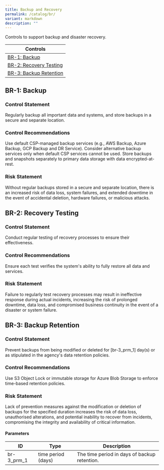 ```yaml
---
title: Backup and Recovery
permalink: /catalog/br/
variant: markdown
description: ""
---
```

Controls to support backup and disaster recovery.

| Controls |
| ---- |
| [BR-1: Backup](#br-1) |
| [BR-2: Recovery Testing](#br-2) |
| [BR-3: Backup Retention](#br-3) |


<a id="br-1"></a>
## BR-1: Backup

### Control Statement

Regularly backup all important data and systems, and store backups in a secure and separate location.

### Control Recommendations

Use default CSP-managed backup services (e.g., AWS Backup, Azure Backup, GCP Backup and DR Service). Consider alternative backup services only when default CSP services cannot be used. Store backups and snapshots separately to primary data storage with data encrypted-at-rest.

### Risk Statement

Without regular backups stored in a secure and separate location, there is an increased risk of data loss, system failures, and extended downtime in the event of accidental deletion, hardware failures, or malicious attacks.



<a id="br-2"></a>
## BR-2: Recovery Testing

### Control Statement

Conduct regular testing of recovery processes to ensure their effectiveness.

### Control Recommendations

Ensure each test verifies the system's ability to fully restore all data and services.

### Risk Statement

Failure to regularly test recovery processes may result in ineffective response during actual incidents, increasing the risk of prolonged downtime, data loss, and compromised business continuity in the event of a disaster or system failure.



<a id="br-3"></a>
## BR-3: Backup Retention

### Control Statement

Prevent backups from being modified or deleted for [br-3_prm_1] day(s) or as stipulated in the agency's data retention policies.

### Control Recommendations

Use S3 Object Lock or immutable storage for Azure Blob Storage to enforce time-based retention policies.

### Risk Statement

Lack of prevention measures against the modification or deletion of backups for the specified duration increases the risk of data loss, unauthorised alterations, and potential inability to recover from incidents, compromising the integrity and availability of critical information.



#### Parameters

| ID | Type | Description |
| -- | ---- | ----------- |
| br-3_prm_1 | time period (days) | The time period in days of backup retention. |



